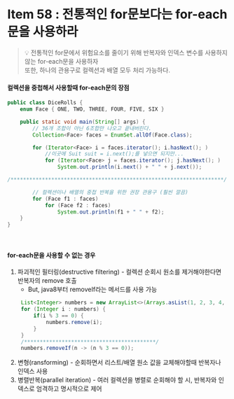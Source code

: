 # Item 58 : 전통적인 for문보다는 for-each문을 사용하라

> 💡 전통적인 for문에서 위험요소를 줄이기 위해 반복자와 인덱스 변수를 사용하지 않는 for-each문을 사용하자 <br/>
>  또한, 하나의 관용구로 컬렉션과 배열 모두 처리 가능하다.


#### 컬렉션을 중첩해서 사용할때 for-each문의 장점

```java
public class DiceRolls {
    enum Face { ONE, TWO, THREE, FOUR, FIVE, SIX }

    public static void main(String[] args) {
        // 36개 조합이 아닌 6조합만 나오고 끝내버린다.
        Collection<Face> faces = EnumSet.allOf(Face.class);

        for (Iterator<Face> i = faces.iterator(); i.hasNext(); )
            //이곳에 Suit suit = i.next();를 넣으면 되지만...
            for (Iterator<Face> j = faces.iterator(); j.hasNext(); )
                System.out.println(i.next() + " " + j.next());

/********************************************************************/

        // 컬렉션이나 배열의 중첩 반복을 위한 권장 관용구 (훨씬 깔끔)
        for (Face f1 : faces)
            for (Face f2 : faces)
                System.out.println(f1 + " " + f2);
    }
}
```

<br/>

#### for-each문을 사용할 수 없는 경우

1. 파괴적인 필터링(destructive filtering) - 컬렉션 순회시 원소를 제거해야한다면 반복자의 remove 호출
   - But, java8부터 removeIf라는 메서드를 사용 가능
   ```java
    List<Integer> numbers = new ArrayList<>(Arrays.asList(1, 2, 3, 4, 5, 6, 7, 8, 9));
    for (Integer i : numbers) {
        if(i % 3 == 0) {
            numbers.remove(i);
        }
    }
    /******************************************/
    numbers.removeIf(n -> (n % 3 == 0));
   ```
2. 변형(ransforming) - 순회하면서 리스트/배열 원소 값을 교체해야할때 반복자나 인덱스 사용
3. 병렬반복(parallel iteration) - 여러 컬렉션을 병렬로 순회해야 할 시, 반복자와 인덱스로 엄격하고 명시적으로 제어